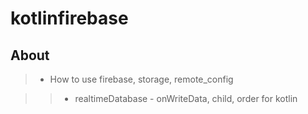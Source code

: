 # kotlinfirebase


## About
> * How to use firebase, storage, remote_config

> > * realtimeDatabase - onWriteData, child, order
  for kotlin 

